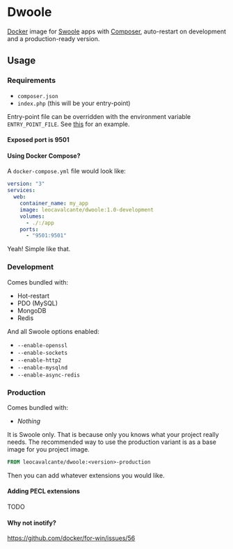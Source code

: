 # Dwoole
[Docker](https://www.docker.com/) image for [Swoole](https://www.swoole.co.uk/) apps with [Composer](https://getcomposer.org/), auto-restart on development and a production-ready version.

## Usage

### Requirements
- `composer.json`
- `index.php` (this will be your entry-point)

Entry-point file can be overridden with the environment variable `ENTRY_POINT_FILE`. See [this](https://github.com/leocavalcante/siler/blob/master/examples/swoole-chat/docker-compose.yml) for an example.

#### Exposed port is 9501

#### Using Docker Compose?

A `docker-compose.yml` file would look like:

```yaml
version: "3"
services:
  web:
    container_name: my_app
    image: leocavalcante/dwoole:1.0-development
    volumes:
      - ./:/app
    ports:
      - "9501:9501"
```

Yeah! Simple like that.

### Development

Comes bundled with:
- Hot-restart
- PDO (MySQL)
- MongoDB
- Redis

And all Swoole options enabled:
* `--enable-openssl`
* `--enable-sockets`
* `--enable-http2`
* `--enable-mysqlnd`
* `--enable-async-redis`

### Production

Comes bundled with:
- *Nothing*

It is Swoole only. That is because only you knows what your project really needs.
The recommended way to use the production variant is as a base image for you project image.

```Dockerfile
FROM leocavalcante/dwoole:<version>-production
```

Then you can add whatever extensions you would like.

#### Adding PECL extensions
TODO

#### Why not inotify?
https://github.com/docker/for-win/issues/56
